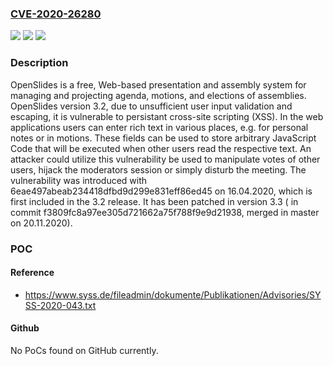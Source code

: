 ### [CVE-2020-26280](https://cve.mitre.org/cgi-bin/cvename.cgi?name=CVE-2020-26280)
![](https://img.shields.io/static/v1?label=Product&message=OpenSlides&color=blue)
![](https://img.shields.io/static/v1?label=Version&message=%3D%203.2%20&color=brightgreen)
![](https://img.shields.io/static/v1?label=Vulnerability&message=%7B%22CWE-79%22%3A%22Improper%20Neutralization%20of%20Input%20During%20Web%20Page%20Generation%20('Cross-site%20Scripting')%22%7D&color=brightgreen)

### Description

OpenSlides is a free, Web-based presentation and assembly system for managing and projecting agenda, motions, and elections of assemblies. OpenSlides version 3.2, due to unsufficient user input validation and escaping, it is vulnerable to persistant cross-site scripting (XSS). In the web applications users can enter rich text in various places, e.g. for personal notes or in motions. These fields can be used to store arbitrary JavaScript Code that will be executed when other users read the respective text. An attacker could utilize this vulnerability be used to manipulate votes of other users, hijack the moderators session or simply disturb the meeting. The vulnerability was introduced with 6eae497abeab234418dfbd9d299e831eff86ed45 on 16.04.2020, which is first included in the 3.2 release. It has been patched in version 3.3 ( in commit f3809fc8a97ee305d721662a75f788f9e9d21938, merged in master on 20.11.2020).

### POC

#### Reference
- https://www.syss.de/fileadmin/dokumente/Publikationen/Advisories/SYSS-2020-043.txt

#### Github
No PoCs found on GitHub currently.

